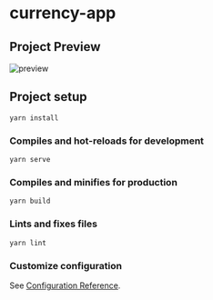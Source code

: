 # currency-app

## Project Preview
![preview](https://user-images.githubusercontent.com/65194302/180626603-a9ee27a6-aabd-4308-a709-9b787702fde6.gif)

## Project setup
```
yarn install
```

### Compiles and hot-reloads for development
```
yarn serve
```

### Compiles and minifies for production
```
yarn build
```

### Lints and fixes files
```
yarn lint
```

### Customize configuration
See [Configuration Reference](https://cli.vuejs.org/config/).
